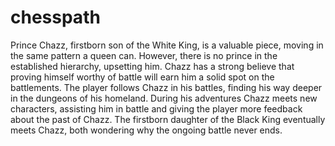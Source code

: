 # chesspath
Prince Chazz, firstborn son of the White King, is a valuable piece, moving in the same pattern a queen can. 
However, there is no prince in the established hierarchy, upsetting him. 
Chazz has a strong believe that proving himself worthy of battle will earn him a solid spot on the battlements. 
The player follows Chazz in his battles, finding his way deeper in the dungeons of his homeland. 
During his adventures Chazz meets new characters, 
assisting him in battle and giving the player more feedback about the past of Chazz. 
The firstborn daughter of the Black King eventually meets Chazz, both wondering why the ongoing battle never ends.
